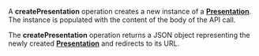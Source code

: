 <a name="createPresentation"></a>A **createPresentation** operation creates a new instance of a <a href="#presentations">**Presentation**</a>. The instance is populated with the content of the body of the API call.

The **createPresentation** operation returns a JSON object representing the newly created <a href="#presentations">**Presentation**</a> and redirects to its URL.
